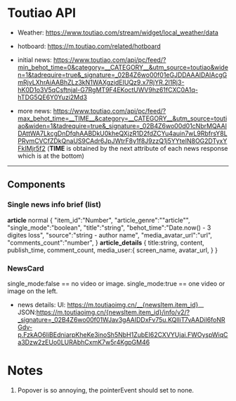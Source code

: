 # Toutiao API

- Weather: https://www.toutiao.com/stream/widget/local_weather/data
- hotboard: https://m.toutiao.com/related/hotboard
- initial news: https://www.toutiao.com/api/pc/feed/?min_behot_time=0&category=__CATEGORY__&utm_source=toutiao&widen=1&tadrequire=true&_signature=_02B4Z6wo00f01eGJDDAAAIDAlAcgGmRjvLXhrAiAABhZLz3kN1WAXgzidEIUQz9.x7RjYR.2l1Rj3-hK0D1o3V5qCsftnjal-G7RgMT9F4EKoctUWV9hz61fCXC0A1q-hTDG5QE6Y0Yuzi2Md3

- more news: https://www.toutiao.com/api/pc/feed/?max_behot_time=__TIME__&category=__CATEGORY__&utm_source=toutiao&widen=1&tadrequire=true&_signature=_02B4Z6wo00d01cNbrMQAAIDAttWA7LkcgDnDfqhAABDkU0kheQXjzR1D2fdZCYu4auin7wL9RbfrsY8LPRymCVCfZDkQnaUS9CAdr6JpJWtrF8y1f8J9zzQ1j5YYteIN8OG2DTyxYFkIMjr5f2 (**TIME** is obtained by the next attribute of each news response which is at the bottom)

---

## Components

### Single news info brief (list)

**article**
normal
{
"item_id":"Number",
"article_genre":""article"",
"single_mode":"boolean",
"title":"string",
"behot_time":"Date.now() - 3 digites loss",
"source":"string - author name",
"media_avatar_url":"url",
"comments_count":"number",
}
**article_details**
{
title:string,
content,
publish_time,
comment_count,
media_user:{
screen_name,
avatar_url,
}
}

### NewsCard

single_mode:false == no video or image.
single_mode:true == one video or image on the left.

- news details:
  UI: https://m.toutiaoimg.cn/__{newsItem.item_id}__
  JSON:https://m.toutiaoimg.cn/{newsItem.item_id}/info/v2/?_signature=_02B4Z6wo00f01WJav3gAAIDDxFv75u.KQlliT7vAADil6foNRGdv-p.FzkAO6IiBEdniarpKheKe3inoSh5NbH1ZubEI62CXVYUjai.FWOyspWiqCa3Dzw2zEUo0LURAbhCxmK7w5r4KgpGM46

# Notes

1. Popover is so annoying, the pointerEvent should set to none.
